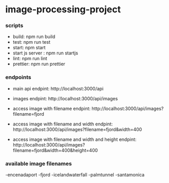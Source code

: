 # image-processing-project
### scripts

- build: npm run build
- test: npm run test
- start: npm start
- start js server : npm run startjs
- lint: npm run lint
- prettier: npm run prettier

### endpoints

- main api endpint: http://localhost:3000/api

- images endpint: http://localhost:3000/api/images

- access image with filename endpint: http://localhost:3000/api/images?filename=fjord

- access image with filename and width endpint: http://localhost:3000/api/images?filename=fjord&width=400

- access image with filename and width and height endpint: http://localhost:3000/api/images?filename=fjord&width=400&height=400

### available image filenames

-encenadaport
-fjord
-icelandwaterfall
-palmtunnel
-santamonica
